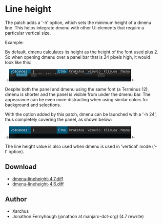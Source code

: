 Line height
===========

The patch adds a '-h' option, which sets the minimum height of a dmenu line.
This helps integrate dmenu with other UI elements that require a particular
vertical size.

Example:

By default, dmenu calculates its height as the height of the font used plus 2.
So when opening dmenu over a panel bar that is 24 pixels high, it would look
like this:

->[![Screenshot dmenu default height](dmenu-default-height.png)](dmenu-default-height.png)<-

Despite both the panel and dmenu using the same font (a Terminus 12), dmenu is
shorter and the panel is visible from under the dmenu bar. The appearance can
be even more distracting when using similar colors for background and
selections.

With the option added by this patch, dmenu can be launched with a '-h 24',
thus completely covering the panel, as shown below:

->[![Screenshot dmenu with line height patch](dmenu-line-height.png)](dmenu-line-height.png)<-

The line height value is also used when dmenu is used in 'vertical' mode ('-l' option).

Download
--------
* [dmenu-lineheight-4.7.diff](dmenu-lineheight-4.7.diff)
* [dmenu-lineheight-4.6.diff](dmenu-lineheight-4.6.diff)

Author
------
* Xarchus
* Jonathon Fernyhough (jonathon at manjaro-dot-org) (4.7 rewrite)
